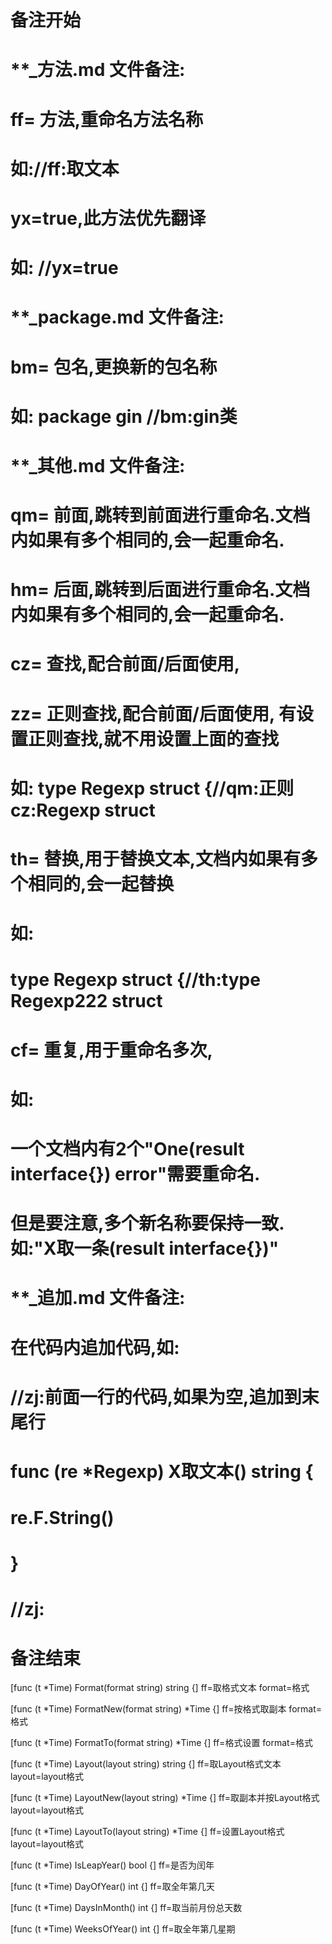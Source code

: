 # 备注开始
# **_方法.md 文件备注:
# ff= 方法,重命名方法名称
# 如://ff:取文本
#
# yx=true,此方法优先翻译
# 如: //yx=true

# **_package.md 文件备注:
# bm= 包名,更换新的包名称 
# 如: package gin //bm:gin类

# **_其他.md 文件备注:
# qm= 前面,跳转到前面进行重命名.文档内如果有多个相同的,会一起重命名.
# hm= 后面,跳转到后面进行重命名.文档内如果有多个相同的,会一起重命名.
# cz= 查找,配合前面/后面使用,
# zz= 正则查找,配合前面/后面使用, 有设置正则查找,就不用设置上面的查找
# 如: type Regexp struct {//qm:正则 cz:Regexp struct
#
# th= 替换,用于替换文本,文档内如果有多个相同的,会一起替换
# 如:
# type Regexp struct {//th:type Regexp222 struct
#
# cf= 重复,用于重命名多次,
# 如: 
# 一个文档内有2个"One(result interface{}) error"需要重命名.
# 但是要注意,多个新名称要保持一致. 如:"X取一条(result interface{})"

# **_追加.md 文件备注:
# 在代码内追加代码,如:
# //zj:前面一行的代码,如果为空,追加到末尾行
# func (re *Regexp) X取文本() string { 
# re.F.String()
# }
# //zj:
# 备注结束

[func (t *Time) Format(format string) string {]
ff=取格式文本
format=格式

[func (t *Time) FormatNew(format string) *Time {]
ff=按格式取副本
format=格式

[func (t *Time) FormatTo(format string) *Time {]
ff=格式设置
format=格式

[func (t *Time) Layout(layout string) string {]
ff=取Layout格式文本
layout=layout格式

[func (t *Time) LayoutNew(layout string) *Time {]
ff=取副本并按Layout格式
layout=layout格式

[func (t *Time) LayoutTo(layout string) *Time {]
ff=设置Layout格式
layout=layout格式

[func (t *Time) IsLeapYear() bool {]
ff=是否为闰年

[func (t *Time) DayOfYear() int {]
ff=取全年第几天

[func (t *Time) DaysInMonth() int {]
ff=取当前月份总天数

[func (t *Time) WeeksOfYear() int {]
ff=取全年第几星期
